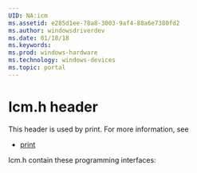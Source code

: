 ```yaml
---
UID: NA:icm
ms.assetid: e285d1ee-78a8-3003-9af4-88a6e7380fd2
ms.author: windowsdriverdev
ms.date: 01/18/18
ms.keywords: 
ms.prod: windows-hardware
ms.technology: windows-devices
ms.topic: portal
---
```


# Icm.h header



This header is used by print. For more information, see
- [print](../_print/index.md)

Icm.h contain these programming interfaces:

